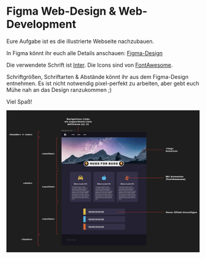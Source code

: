 # Figma Web-Design & Web-Development

Eure Aufgabe ist es die illustrierte Webseite nachzubauen.

In Figma könnt ihr euch alle Details anschauen: [Figma-Design](https://www.figma.com/design/EAjD82Zhd7KvZnma9DNeoi/Hugs-For-Bugs?node-id=0%3A1&t=gjn9lKgCoQN9BE3s-1)

Die verwendete Schrift ist [Inter](https://fonts.google.com/specimen/Inter).
Die Icons sind von [FontAwesome](https://fontawesome.com/).

Schriftgrößen, Schriftarten & Abstände könnt ihr aus dem Figma-Design entnehmen. Es ist nicht notwendig pixel-perfekt zu arbeiten, aber gebt euch Mühe nah an das Design ranzukommen ;)

Viel Spaß!

![Web-Design](./web-design.png)
